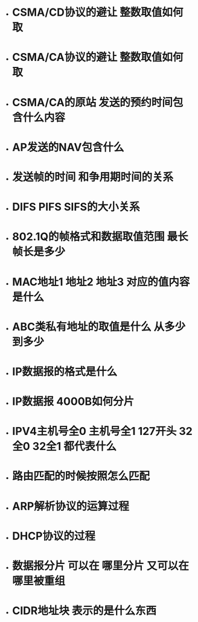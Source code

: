 - # CSMA/CD协议的避让 整数取值如何取 
- # CSMA/CA协议的避让 整数取值如何取 
- # CSMA/CA的原站 发送的预约时间包含什么内容 
- # AP发送的NAV包含什么 
- # 发送帧的时间 和争用期时间的关系
- # DIFS PIFS SIFS的大小关系
- # 802.1Q的帧格式和数据取值范围 最长帧长是多少
- # MAC地址1 地址2 地址3 对应的值内容是什么
- # ABC类私有地址的取值是什么 从多少到多少
- # IP数据报的格式是什么
- # IP数据报 4000B如何分片
- # IPV4主机号全0 主机号全1 127开头 32全0 32全1 都代表什么
- # 路由匹配的时候按照怎么匹配
- # ARP解析协议的运算过程
- # DHCP协议的过程
- # 数据报分片 可以在 哪里分片 又可以在哪里被重组
- # CIDR地址块 表示的是什么东西
